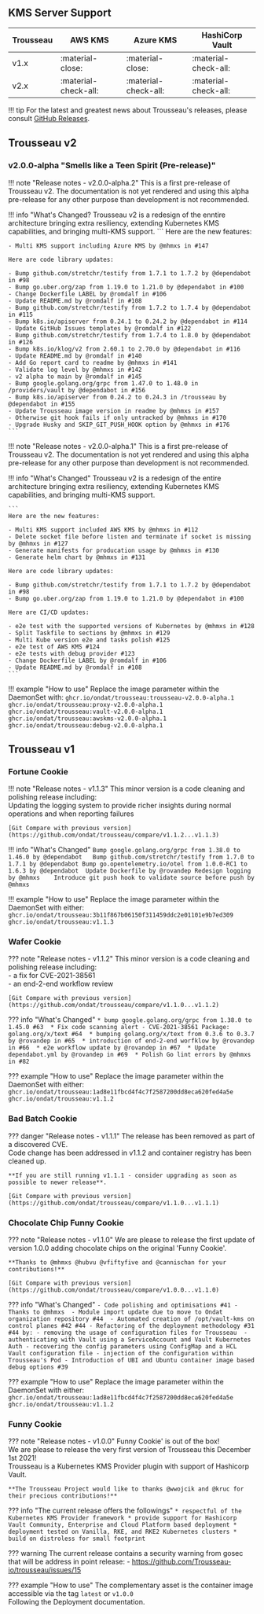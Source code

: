 ## KMS Server Support

| Trousseau | AWS KMS | Azure KMS | HashiCorp Vault |
|-----------|---------|-----------|-----------------|
| v1.x | :material-close: | :material-close: | :material-check-all: |
| v2.x | :material-check-all: | :material-check-all: | :material-check-all: |

!!! tip 
    For the latest and greatest news about Trousseau's releases, please consult [GitHub Releases](https://github.com/ondat/trousseau/releases).

## **Trousseau v2** 

### v2.0.0-alpha "Smells like a Teen Spirit (Pre-release)"

!!! note "Release notes - v2.0.0-alpha.2"
    This is a first pre-release of Trousseau v2.
    The documentation is not yet rendered and using this alpha pre-release for any other purpose than development is not recommended. 


!!! info "What's Changed?
    Trousseau v2 is a redesign of the enntire architecture bringing extra resiliency, extending Kubernetes KMS capabilities, and bringing multi-KMS support. 
    ``` 
    Here are the new features: 
    
    - Multi KMS support including Azure KMS by @mhmxs in #147
    
    Here are code library updates:

    - Bump github.com/stretchr/testify from 1.7.1 to 1.7.2 by @dependabot in #98
    - Bump go.uber.org/zap from 1.19.0 to 1.21.0 by @dependabot in #100
    - Change Dockerfile LABEL by @romdalf in #106
    - Update README.md by @romdalf in #108
    - Bump github.com/stretchr/testify from 1.7.2 to 1.7.4 by @dependabot in #115
    - Bump k8s.io/apiserver from 0.24.1 to 0.24.2 by @dependabot in #114
    - Update GitHub Issues templates by @romdalf in #122
    - Bump github.com/stretchr/testify from 1.7.4 to 1.8.0 by @dependabot in #126
    - Bump k8s.io/klog/v2 from 2.60.1 to 2.70.0 by @dependabot in #116
    - Update README.md by @romdalf in #140
    - Add Go report card to readme by @mhmxs in #141
    - Validate log level by @mhmxs in #142
    - v2 alpha to main by @romdalf in #145
    - Bump google.golang.org/grpc from 1.47.0 to 1.48.0 in /providers/vault by @dependabot in #156
    - Bump k8s.io/apiserver from 0.24.2 to 0.24.3 in /trousseau by @dependabot in #155
    - Update Trousseau image version in readme by @mhmxs in #157
    - Otherwise git hook fails if only untracked by @mhmxs in #170
    - Upgrade Husky and SKIP_GIT_PUSH_HOOK option by @mhmxs in #176
    ```

!!! note "Release notes - v2.0.0-alpha.1"
    This is a first pre-release of Trousseau v2.
    The documentation is not yet rendered and using this alpha pre-release for any other purpose than development is not recommended. 
    

!!! info "What's Changed"
    Trousseau v2 is a redesign of the entire architecture bringing extra resiliency, extending Kubernetes KMS capabilities, and bringing multi-KMS support.
    
    ```
    Here are the new features:

    - Multi KMS support included AWS KMS by @mhmxs in #112
    - Delete socket file before listen and terminate if socket is missing by @mhmxs in #127
    - Generate manifests for producation usage by @mhmxs in #130
    - Generate helm chart by @mhmxs in #131
    
    Here are code library updates:

    - Bump github.com/stretchr/testify from 1.7.1 to 1.7.2 by @dependabot in #98
    - Bump go.uber.org/zap from 1.19.0 to 1.21.0 by @dependabot in #100
    
    Here are CI/CD updates:

    - e2e test with the supported versions of Kubernetes by @mhmxs in #128
    - Split Taskfile to sections by @mhmxs in #129
    - Multi Kube version e2e and tasks polish #125
    - e2e test of AWS KMS #124
    - e2e tests with debug provider #123
    - Change Dockerfile LABEL by @romdalf in #106
    - Update README.md by @romdalf in #108
    ```

!!! example "How to use"
    Replace the image parameter within the DaemonSet with:
    ```
    ghcr.io/ondat/trousseau:trousseau-v2.0.0-alpha.1
    ghcr.io/ondat/trousseau:proxy-v2.0.0-alpha.1
    ghcr.io/ondat/trousseau:vault-v2.0.0-alpha.1
    ghcr.io/ondat/trousseau:awskms-v2.0.0-alpha.1
    ghcr.io/ondat/trousseau:debug-v2.0.0-alpha.1
    ```

## **Trousseau v1** 

### Fortune Cookie
!!! note "Release notes - v1.1.3"
    This minor version is a code cleaning and polishing release including:  
    Updating the logging system to provide richer insights during normal operations and when reporting failures  

    [Git Compare with previous version](https://github.com/ondat/trousseau/compare/v1.1.2...v1.1.3)


!!! info "What's Changed"
    ```
    Bump google.golang.org/grpc from 1.38.0 to 1.46.0 by @dependabot  
    Bump github.com/stretchr/testify from 1.7.0 to 1.7.1 by @dependabot
    Bump go.opentelemetry.io/otel from 1.0.0-RC1 to 1.6.3 by @dependabot 
    Update Dockerfile by @rovandep
    Redesign logging by @mhmxs   
    Introduce git push hook to validate source before push by @mhmxs 
    ```

!!! example "How to use"
    Replace the image parameter within the DaemonSet with either: 
    ```
    ghcr.io/ondat/trousseau:3b11f867b06150f311459ddc2e01101e9b7ed309
    ghcr.io/ondat/trousseau:v1.1.3
    ```

### Wafer Cookie
??? note "Release notes - v1.1.2"
    This minor version is a code cleaning and polishing release including:  
    - a fix for CVE-2021-38561  
    - an end-2-end workflow review 

    [Git Compare with previous version](https://github.com/ondat/trousseau/compare/v1.1.0...v1.1.2)

??? info "What's Changed"
    ```
    * bump google.golang.org/grpc from 1.38.0 to 1.45.0 #63 
    * Fix code scanning alert - CVE-2021-38561 Package: golang.org/x/text #64 
    * bumping golang.org/x/text from 0.3.6 to 0.3.7 by @rovandep in #65 
    * introduction of end-2-end worfklow by @rovandep in #66 
    * e2e workflow update by @rovandep in #67 
    * Update dependabot.yml by @rovandep in #69 
    * Polish Go lint errors by @mhmxs in #82 
    ```

??? example "How to use"
    Replace the image parameter within the DaemonSet with either: 
    ```
    ghcr.io/ondat/trousseau:1ad8e11fbcd4f4c7f2587200dd8eca620fed4a5e
    ghcr.io/ondat/trousseau:v1.1.2
    ```

### Bad Batch Cookie 
??? danger "Release notes - v1.1.1"
    The release has been removed as part of a discovered CVE.   
    Code change has been addressed in v1.1.2 and container registry has been cleaned up.    

    **If you are still running v1.1.1 - consider upgrading as soon as possible to newer release**. 

    [Git Compare with previous version](https://github.com/ondat/trousseau/compare/v1.1.0...v1.1.1)

### Chocolate Chip Funny Cookie 
??? note "Release notes - v1.1.0"
    We are please to release the first update of version 1.0.0 adding chocolate chips on the original 'Funny Cookie'.   

    **Thanks to @mhmxs @hubvu @vfiftyfive and @cannischan for your contributions!**

    [Git Compare with previous version](https://github.com/ondat/trousseau/compare/v1.0.0...v1.1.0)

??? info "What's Changed"
    ```
    - Code polishing and optimisations #41 - Thanks to @mhmxs 
    - Module import update due to move to Ondat organization repository #44 
    - Automated creation of /opt/vault-kms on control planes #42 #44
    - Refactoring of the deployment methodology #31 #44 by:
    - removing the usage of configuration files for Trousseau 
    - authenticating with Vault using a ServiceAccount and Vault Kubernetes Auth
    - recovering the config parameters using ConfigMap and a HCL Vault configuration file
    - injection of the configuration within Trousseau's Pod
    - Introduction of UBI and Ubuntu container image based debug options #39 
    ```

??? example "How to use"
    Replace the image parameter within the DaemonSet with either: 
    ```
    ghcr.io/ondat/trousseau:1ad8e11fbcd4f4c7f2587200dd8eca620fed4a5e
    ghcr.io/ondat/trousseau:v1.1.2
    ```

### Funny Cookie
??? note "Release notes - v1.0.0"
    Funny Cookie' is out of the box!   
    We are please to release the very first version of Trousseau this December 1st 2021!  
    Trousseau is a Kubernetes KMS Provider plugin with support of Hashicorp Vault.   

    **The Trousseau Project would like to thanks @wwojcik and @kruc for their precious contributions!** 
 
??? info "The current release offers the followings"
    ```
    * respectful of the Kubernetes KMS Provider framework
    * provide support for Hashicorp Vault Community, Enterprise and Cloud Platform based deployment
    * deployment tested on Vanilla, RKE, and RKE2 Kubernetes clusters
    * build on distroless for small footprint 
    ```

??? warning
    The current release contains a security warning from gosec that will be address in point release:
    - https://github.com/Trousseau-io/trousseau/issues/15

??? example "How to use"
    The complementary asset is the container image accessible via the tag ```latest``` or ```v1.0.0```  
    Following the Deployment documentation.
